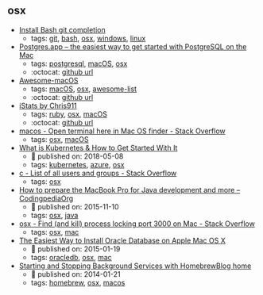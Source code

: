 osx 
---
* [Install Bash git completion](https://github.com/bobthecow/git-flow-completion/wiki/Install-Bash-git-completion)
    * tags: [git](../tags/git.md), [bash](../tags/bash.md), [osx](../tags/osx.md), [windows](../tags/windows.md), [linux](../tags/linux.md)
* [Postgres.app – the easiest way to get started with PostgreSQL on the Mac](https://postgresapp.com/)
    * tags: [postgresql](../tags/postgresql.md), [macOS](../tags/macOS.md), [osx](../tags/osx.md)
    * :octocat: [github url](https://github.com/PostgresApp/PostgresApp)
* [Awesome-macOS](https://github.com/iCHAIT/awesome-macOS)
    * tags: [macOS](../tags/macOS.md), [osx](../tags/osx.md), [awesome-list](../tags/awesome-list.md)
    * :octocat: [github url](https://github.com/iCHAIT/awesome-macOS)
* [iStats by Chris911](http://chris911.github.io/iStats/)
    * tags: [ruby](../tags/ruby.md), [osx](../tags/osx.md), [macOS](../tags/macOS.md)
    * :octocat: [github url](https://github.com/Chris911/iStats)
* [macos - Open terminal here in Mac OS finder - Stack Overflow](https://stackoverflow.com/questions/420456/open-terminal-here-in-mac-os-finder/7054045#7054045)
    * tags: [osx](../tags/osx.md), [macOS](../tags/macOS.md)
* [What is Kubernetes & How to Get Started With It ](https://blog.risingstack.com/what-is-kubernetes-how-to-get-started/)
    * :calendar: published on: 2018-05-08
    * tags: [kubernetes](../tags/kubernetes.md), [azure](../tags/azure.md), [osx](../tags/osx.md)
* [c - List of all users and groups - Stack Overflow](https://stackoverflow.com/questions/1303561/list-of-all-users-and-groups)
    * tags: [osx](../tags/osx.md)
* [How to prepare the MacBook Pro for Java development and more – CodingpediaOrg](http://www.codingpedia.org/ama/how-to-prepare-the-macbook-pro-for-java-development-and-more/)
    * :calendar: published on: 2015-11-10
    * tags: [osx](../tags/osx.md), [java](../tags/java.md)
* [osx - Find (and kill) process locking port 3000 on Mac - Stack Overflow](https://stackoverflow.com/questions/3855127/find-and-kill-process-locking-port-3000-on-mac)
    * tags: [osx](../tags/osx.md), [mac](../tags/mac.md)
* [The Easiest Way to Install Oracle Database on Apple Mac OS X ](https://blogs.oracle.com/opal/the-easiest-way-to-install-oracle-database-on-apple-mac-os-x)
    * :calendar: published on: 2015-01-19
    * tags: [oracledb](../tags/oracledb.md), [osx](../tags/osx.md), [mac](../tags/mac.md)
* [Starting and Stopping Background Services with HomebrewBlog home](https://robots.thoughtbot.com/starting-and-stopping-background-services-with-homebrew)
    * :calendar: published on: 2014-01-21
    * tags: [homebrew](../tags/homebrew.md), [osx](../tags/osx.md), [macos](../tags/macos.md)
